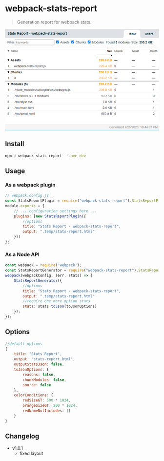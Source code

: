 # webpack-stats-report
> Generation report for webpack stats.

![image](assets/screenshot.png)

## Install
```sh
npm i webpack-stats-report --save-dev
```
## Usage

### As a webpack plugin
```js
// webpack.config.js
const StatsReportPlugin = require("webpack-stats-report").StatsReportPlugin;
module.exports = {
    // ... configuration settings here ...
    plugins: [new StatsReportPlugin({ 
        //options
        title: "Stats Report - webpack-stats-report",
        output: ".temp/stats-report.html"
    })]
};
```

### As a Node API
```js
const webpack = require('webpack');
const StatsReportGenerator = require("webpack-stats-report").StatsReportGenerator;
webpack(webpackConfig, (err, stats) => {
    StatsReportGenerator({
        //options
        title: "Stats Report - webpack-stats-report",
        output: ".temp/stats-report.html"
        //require one more option stats
        stats: stats.toJson(toJsonOptions)
    });
});
```

## Options
```js
//default options
{
    title: "Stats Report",
    output: "stats-report.html",
    outputStatsJson: false,
    toJsonOptions: {
        reasons: false,
        chunkModules: false,
        source: false
    },
    colorConditions: {
        redSizeGT: 500 * 1024,
        orangeSizeGT: 200 * 1024,
        redNameNotIncludes: []
    }
}
```

## Changelog

* v1.0.1
    * fixed layout
